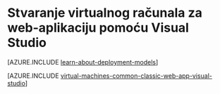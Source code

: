 <properties
    pageTitle="Stvaranje virtualnog računala za web-aplikaciju | Microsoft Azure"
    description="Stvaranje VM projekta web pomoću Visual Studio i Windows."
    services="virtual-machines-windows"
    documentationCenter=""
    authors="TomArcher"
    manager="timlt"
    editor=""
    tags="azure-service-management"/>

<tags
    ms.service="virtual-machines-windows"
    ms.workload="infrastructure-services"
    ms.tgt_pltfrm="vm-windows"
    ms.devlang="dotnet"
    ms.topic="article"
    ms.date="08/15/2016"
    ms.author="tarcher"/>

# <a name="creating-a-virtual-machine-for-a-web-application-with-visual-studio"></a>Stvaranje virtualnog računala za web-aplikaciju pomoću Visual Studio

[AZURE.INCLUDE [learn-about-deployment-models](../../includes/learn-about-deployment-models-classic-include.md)]

[AZURE.INCLUDE [virtual-machines-common-classic-web-app-visual-studio](../../includes/virtual-machines-common-classic-web-app-visual-studio.md)]
